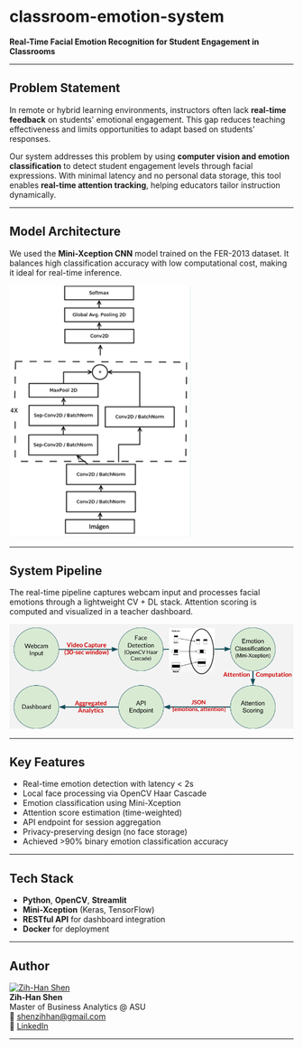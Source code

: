 # classroom-emotion-system

**Real-Time Facial Emotion Recognition for Student Engagement in Classrooms**

---

## **Problem Statement**

In remote or hybrid learning environments, instructors often lack **real-time feedback** on students' emotional engagement. This gap reduces teaching effectiveness and limits opportunities to adapt based on students' responses.

Our system addresses this problem by using **computer vision and emotion classification** to detect student engagement levels through facial expressions. With minimal latency and no personal data storage, this tool enables **real-time attention tracking**, helping educators tailor instruction dynamically.

---

## **Model Architecture**

We used the **Mini-Xception CNN** model trained on the FER-2013 dataset. It balances high classification accuracy with low computational cost, making it ideal for real-time inference.

![Model Architecture](model_architecture.png)

---

## **System Pipeline**

The real-time pipeline captures webcam input and processes facial emotions through a lightweight CV + DL stack. Attention scoring is computed and visualized in a teacher dashboard.

![System Pipeline](system_pipeline.png)

---

## **Key Features**

- Real-time emotion detection with latency < 2s
- Local face processing via OpenCV Haar Cascade
- Emotion classification using Mini-Xception
- Attention score estimation (time-weighted)
- API endpoint for session aggregation
- Privacy-preserving design (no face storage)
- Achieved >90% binary emotion classification accuracy

---

## **Tech Stack**

- **Python**, **OpenCV**, **Streamlit**
- **Mini-Xception** (Keras, TensorFlow)
- **RESTful API** for dashboard integration
- **Docker** for deployment

---

## **Author**

[![Zih-Han Shen](https://avatars.githubusercontent.com/shenzihhan?s=100)](https://github.com/shenzihhan)  
**Zih-Han Shen**  
Master of Business Analytics @ ASU  
📧 shenzihhan@gmail.com  
🔗 [LinkedIn](https://www.linkedin.com/in/zih-han-shen-552983286/)

---
